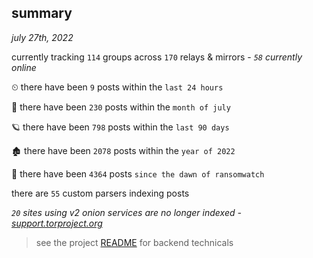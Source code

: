 
## summary
_july 27th, 2022_

currently tracking `114` groups across `170` relays & mirrors - _`58` currently online_

⏲ there have been `9` posts within the `last 24 hours`

🦈 there have been `230` posts within the `month of july`

🪐 there have been `798` posts within the `last 90 days`

🏚 there have been `2078` posts within the `year of 2022`

🦕 there have been `4364` posts `since the dawn of ransomwatch`

there are `55` custom parsers indexing posts

_`20` sites using v2 onion services are no longer indexed - [support.torproject.org](https://support.torproject.org/onionservices/v2-deprecation/)_

> see the project [README](https://github.com/joshhighet/ransomwatch#ransomwatch--) for backend technicals
